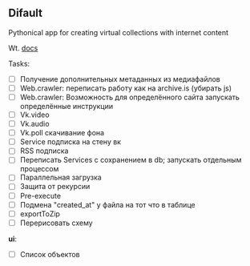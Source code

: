 ## Difault

Pythonical app for creating virtual collections with internet content

Wt. [docs](docs/ru/README.md)
<!--![Difault work scheme](readme/scheme.jpg)-->

Tasks:

- [ ] Получение дополнительных метаданных из медиафайлов
- [ ] Web.crawler: переписать работу как на archive.is (убирать js)
- [ ] Web.crawler: Возможность для определённого сайта запускать определённые инструкции
- [ ] Vk.video
- [ ] Vk.audio
- [ ] Vk.poll скачивание фона
- [ ] Service подписка на стену вк
- [ ] RSS подписка
- [ ] Переписать Services с сохранением в db; запускать отдельным процессом
- [ ] Параллельная загрузка
- [ ] Защита от рекурсии
- [ ] Pre-execute
- [ ] Подмена "created_at" у файла на тот что в таблице
- [ ] exportToZip
- [ ] Перерисовать схему

**ui**:
- [ ] Список объектов
